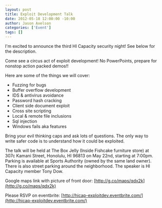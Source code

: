 ```yaml
--- 
layout: post
title: Exploit Development Talk
date: 2012-05-18 12:00:00 -10:00
author: Jason Axelson
categories: ['Event']
tags: []
---
```

I'm excited to announce the third HI Capacity security night! See below for the description.

Come see a circus act of exploit development!  No PowerPoints, prepare for nonstop action packed demos!!

Here are some of the things we will cover:

* Fuzzing for bugs
* Buffer overflow development
* IDS & antivirus avoidance
* Password hash cracking
* Client side document exploit
* Cross site scripting
* Local & remote file inclusions
* Sql injection
* Windows fails aka features

Bring your evil thinking caps and ask lots of questions.  The only way to write safer code is to understand how it could be exploited.

The talk will be held at The Box Jelly (Inside Fishcake furniture store) at 307c Kamani Street, Honolulu, HI 96813 on May 22nd, starting at 7:00pm. Parking is available at Sports Authority (owned by the same land owner). There is also street parking around the neighborhood. The speaker is HI Capacity member Tony Dow.

Google maps link with picture of front door: [http://g.co/maps/qdx2k](http://g.co/maps/qdx2k)

Please RSVP on eventbrite:
[http://hicap-exploitdev.eventbrite.com/](http://hicap-exploitdev.eventbrite.com/)
